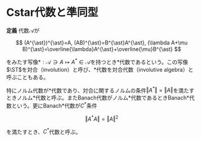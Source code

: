 
# Cstar代数と準同型

__定義__ 代数$\mathcal{A}$が

$$
(A^{\ast})^{\ast}=A, (AB)^{\ast}=B^{\ast}A^{\ast}, (\lambda A+\mu B)^{\ast}=\overline{\lambda}A^{\ast}+\overline{\mu}B^{\ast}
$$

をみたす写像$\ast:\mathcal{A}\ni A\mapsto A^{\ast}\in\mathcal{A}$を持つとき$\ast$代数であるという。この写像$\ST$を対合（involution）と呼び、$\ast$代数を対合代数（involutive algebra）と呼ぶこともある。

特にノルム代数が$\ast$代数であり、対合に関するノルムの条件$\Vert A^{\ast} \Vert=\Vert A \Vert$を満たすときノルム$\ast$代数と呼ぶ。またBanach代数がノルム$\ast$代数であるときBanach$\ast$代数という。更にBanach$\ast$代数が$C^{\ast}$条件

$$
\Vert A^{\ast}A \Vert=\Vert A \Vert^{2}
$$

を満たすとき、$C^{\ast}$代数と呼ぶ。

<!--
\begin{Ex}
　$\mathbb{C}$は通常の積と絶対値、共役により\textup{C*}代数となる。
\\
　ヒルベルト空間$\mathcal{H}$上の有界線型作用素$\mathbb{B}(\mathcal{H})$は合成と作用素ノルム、随伴により\textup{C*}代数となる。
\end{Ex}

　C*代数の公理系は長い年月をかけて整理されたという歴史的な経緯があるらしい。
\\
　次に対合から定義される幾つかの有用なクラスを定める。これらのクラスは基本的なものであり、他にも様々な種類が考えられている。
\footnote{例えばクェーサイ正規\textup{:quasi-normal}やハイポ正規\textup{:hypo-normal}などが\cite{Hiai_Yanaghi}で扱われている。}

\begin{Def}
　$\mathcal{A}$は\textup{*}代数、$A\in\mathcal{A}$とする。
$A^{*}=A$を満たすとき$A$は自己共役\textup{:self-adjoint}という。
$A^{*}A=AA^{*}$を満たすとき$A$は正規\textup{:normal}という。
\\
　更に$\mathcal{A}$が単位的であれば、$A\in\mathcal{A}$が$A^{*}A=AA^{*}=I$を満たすとき$A$はユニタリー\textup{:unitary}という。
\footnote{ヒルベルト空間上の線型作用素に対して$A^{*}A=I$であるとき等距離作用素、$AA^{*}=I$のとき余等距離作用素などと呼ぶこともある。
従ってユニタリー条件の二つの等式は必ずしも両立する概念ではない。}
\\
$\Re A=\frac{A+A^{*}}{2}$を$A$の実部\textup{:real part}、$\Im A=\frac{A-A^{*}}{2i}$を$A$の虚部\textup{:imaginary part}という。
\end{Def}

\begin{Rem}
　単位的\textup{*}代数において$I^{*}=I^{*}I=(I^{*}I)^{*}=(I^{*})^{*}=I$より$I^{*}=I$が成り立つ。
また$A$が可逆であれば$A^{*}(A^{-1})^{*}=(A^{-1}A)^{*}=I^{*}=I$より$(A^{-1})^{*}=(A^{*})^{-1}$が分かる。
このことから一般の元$A$に対して$\sigma(A^{*})=\overline{\sigma(A)}=\{\overline{\lambda}\mid\lambda\in\sigma(A)\}$が示される。
\\
　\textup{*}代数の任意の元$A$に対し、その実部と虚部は自己共役であり$A=\Re A+i\Im A$を満たす。
\end{Rem}

　次の命題より、単位的\textup{C*}代数における正規元のスペクトル半径はノルムによってのみ決定され、所属する部分代数に依らないことが分かる。

\begin{Prop}
　$0$でない単位的\textup{C*}代数$\mathcal{C}$に対して次が成り立つ。
\begin{enumerate}
\item $||I||=1$である。つまり$0$でない\textup{C*}代数は常に規格化されている。
\item $A\in\mathcal{C}$が正規なら$r(A)=||A||$が成り立つ。
\end{enumerate}
\end{Prop}
\begin{Proof}
　(1) $||I||^{2}=||I^{*}I||=||I||$であるが、$I\neq 0$より$||I||\neq ||0||=0$つまり$||I||=1$を得る。
\\
　(2) \textup{C*}条件および正規性より$||A^{2^{n}}||^{2}=||(A^{2^{n}})^{*}(A^{2^{n}})||=||(A^{*})^{2^{n}}A^{2^{n}}||=||(A^{*}A)^{2^{n}}||$が成り立つ。
ここで一般に$(A^{*}A)^{*}=A^{*}A$であるから再び\textup{C*}条件より$||(A^{*}A)^{2^{n}}||=||(A^{*}A)^{2^{n-1}}||^{2}=\dotsb=||A^{*}A||^{2^{n}}=||A||^{2^{n+1}}$である。
故に$||A^{2^{n}}||^{\frac{1}{2^{n}}}=||A||$が成り立つので、$r(A)=\inf ||A^{2^{n}}||^{\frac{1}{2^{n}}}=||A||$が従う。
\end{Proof}

　更にスペクトル集合に関しては、次のことが分かる。

\begin{Prop}
　単位的\textup{C*}代数$\mathcal{C}$の元に対して次が成立する。
\begin{enumerate}
\item $U\in\mathcal{C}$がユニタリーであれば$\sigma(U)\subset\{\lambda\in\mathbb{C}\mid |\lambda|=1\}$が成立する。つまり単位円周上に含まれる。
\item $A\in\mathcal{C}$が自己共役であれば$\sigma(A)\subset [-||A||, ||A||]$が成り立つ。特に実数である。
\end{enumerate}
\end{Prop}
\begin{Proof}
　$\mathcal{C}=0$のときは$\sigma(0)=\emptyset$より明らか。
\\
　(1) $U^{*}U=I$より\textup{C*}条件より$1=||I||=||U^{*}U||=||U||^{2}$だから$||U||=1$を得る。故に$\lambda\in\sigma(U)$なら$|\lambda|\le 1$である。
逆に$\lambda^{-1}\in\sigma(U^{-1})=\sigma(U^{*})$であるが、$U^{*}$もユニタリーであるから$|\lambda^{-1}|\le 1$を得る。つまり$|\lambda|=1$が成り立つ。
\\
　(2) 実数$a, b\neq 0$と$\lambda=a+ib$に対し$A-\lambda I=b(b^{-1}(A-aI)-iI)$である。
$B=b^{-1}(A-aI)$と置くと、$B^{*}=\overline{b^{-1}}(A^{*}-\overline{a}I^{*})=b^{-1}(A-aI)=B$より$B$は自己共役となる。
このとき$B-iI$が可逆でないとすると、任意の実数$x$に対して$i(B-iI)=(iB-xI)+(x+1)I$より$x+1\in\sigma(iB-xI)$を得る。
$|x+1|\le||iB-xI||$であるから\textup{C*}条件より$(x+1)^{2}\le||iB-xI||^{2}=||(-iB^{*}-xI)(iB-xI)||=||B^{2}+x^{2}I||\le x^{2}+||B||^{2}$が成り立つ。
整理すると$1+2x\le||B||^{2}$が任意の$x$に対して成り立つことになり、これは矛盾する。
つまり$B-iI$は可逆であり、$A-\lambda I$も可逆となる。
故に$\sigma(A)\subset\mathbb{R}$が分かる。特に$r(A)\le||A||$より$\sigma(A)\subset [-||A||, ||A||]$が従う。
\end{Proof}

　これまでは代数という一つの対象と、その元について考察してきた。代数としての構造を深く理解するため、対象と対象との間にある関係について議論を深めよう。
それは圏論の用語を用いれば、射とは何かを考えるということである。

\begin{Def}
　$\mathcal{A}, \mathcal{B}$を代数、$\pi$を$\mathcal{A}$から$\mathcal{B}$への線型写像とする。
$\pi$が準同型\textup{:homomorphism}であるとは、任意の$A, B\in\mathcal{A}$に対して$\pi(AB)=\pi(A)\pi(B)$を満たすことを言う。
更に$\mathcal{A}, \mathcal{B}$が\textup{*}代数で、任意の$A\in\mathcal{A}$に対して$\pi(A^{*})=\pi(A)^{*}$を満たすとき、\textup{*}準同型\textup{:*-homomorphism}と言う。
それぞれ準同型が全単射であるとき同型\textup{:isomorphism}、\textup{*}同型\textup{:*-isomorphism}と呼ぶ。
\\
　ノルム代数$\mathcal{A}, \mathcal{B}$及び、準同型$\pi:\mathcal{A}\rightarrow\mathcal{B}$に対し、
$\pi$が等距離\textup{:isometric}であるとは、任意の$A\in\mathcal{A}$に対して$||\pi(A)||_{\mathcal{B}}=||A||_{\mathcal{A}}$を満たすことを言う。
\end{Def}

\begin{Rem}
　\textup{\textbf{Alg, Alg*, BanachAlg, BanachAlg*, C*}}及びその可換部分や単位的部分（\textup{\textbf{Comm.Alg, UnitalAlg}}等）は適切な対象\textup{:object}と射\textup{:morphism}により圏をなす。
\end{Rem}

\begin{Def}
　単位的な代数$\mathcal{A}, \mathcal{B}$と準同型$\pi:\mathcal{A}\rightarrow\mathcal{B}$に対して、
$\pi$が単位元を保つ\textup{:unit-preserving}とは、$\pi(I_{\mathcal{A}})=I_{\mathcal{B}}$を満たすことをいう。
\footnote{準同型は必ずしも単位元を保つとは限らない。これは$0$からの射を考えてみればすぐに分かる。ただし後に挙げる比較的重要な射に関しては大抵の場合に単位元を保つことを示すことができる。}
\end{Def}

　\textup{\textbf{BanachAlg}}等における線型位相空間としての圏との整合性、即ち準同型が有界\footnote{連続であることと同値であった。}であることは、たとえ単位元を保つことを仮定しても一般には従わない。
しかし単位的\textup{C*}代数のなす圏\textup{\textbf{C*}}においてはこの限りではなく、準同型性のみから有界性が従う。これは後述する。
単位元を保つ準同型に限れば、規格化された単位的\textup{Banach}代数の範疇で、次のように簡単に示すことができる。
一般の\textup{C*}代数において、準同型の有界性が示せるかは知らない。

\begin{Prop}
　単位的代数$\mathcal{A}, \mathcal{B}$と単位元を保つ準同型$\pi:\mathcal{A}\rightarrow\mathcal{B}$に対して逆元は逆元に写る。
特に$\mathcal{A}, \mathcal{B}$が\textup{Banach}代数で$\mathcal{B}$が規格化されているとき$||\pi||\le 1$つまり有界であり、更に$\mathcal{A}$も規格化されていれば$||\pi||=1$が成り立つ。
\end{Prop}
\begin{Proof}
　まず$A\in\mathcal{A}$が可逆とすると、$\pi(A^{-1})\pi(A)=\pi(A^{-1}A)=\pi(I_{\mathcal{A}})=I_{\mathcal{B}}$より$\pi(A^{-1})=\pi(A)^{-1}$が従う。
\\
　次に$\mathcal{B}$が規格化されているときに$\pi$の有界性を示す。$\pi=0$なら常に有界であるから$\pi\neq 0$としてよい。このとき$\mathcal{A}, \mathcal{B}\neq 0$である。
$A\in\mathcal{A}$に対し、$|\lambda|>||A||$とすると$A-\lambda I_{\mathcal{A}}\in\mathcal{R}_{\mathcal{A}}$である。
このとき$\pi(A)-\lambda I_{\mathcal{B}}=\pi(A-\lambda I_{\mathcal{A}})\in\mathcal{R}_{\mathcal{B}}$であるから、
$\mathcal{B}\neq 0$より$\pi(A)-\lambda I_{\mathcal{B}}\neq 0$すなわち$\pi(A)\neq \lambda I_{\mathcal{B}}$となる。
$\mathcal{B}$は規格化されているから、両辺のノルムを取ると$||\pi(A)||\neq ||\lambda I_{\mathcal{B}}||=|\lambda|\cdot||I_{\mathcal{B}}||=|\lambda|$が従う。
これが任意の$|\lambda|>||A||$に対して成り立つので$||\pi(A)||\le ||A||$を得る。つまり$||\pi||\le 1$を得る。
\\
　更に$\mathcal{A}$が規格化されているときは、$1=||I_{\mathcal{B}}||=||\pi(I_{\mathcal{A}})||\le ||\pi||\cdot ||I_{\mathcal{A}}||=||\pi||$から$||\pi||=1$が従う。
\end{Proof}

\begin{Def}
　$\mathcal{A}$を代数とする。$\mathcal{A}$の部分空間$\mathcal{I}$が$\mathcal{A}\mathcal{I}\subset\mathcal{I}$を満たすとき左イデアル\textup{:left ideal}と言う。
同様に$\mathcal{I}\mathcal{A}\subset\mathcal{I}$を満たすとき右イデアル\textup{:right ideal}と言う。
左イデアルかつ右イデアルのとき、両側イデアル\textup{:two-sided ideal}と言う。
\\
　$\{0\}, \mathcal{A}$は両側イデアルとなる。これを自明\textup{:trivial}な両側イデアルと言う。両側イデアルが自明でないとき、非自明\textup{:non-trivial}であると言う。
\end{Def}

\begin{Rem}
　準同型$\pi:\mathcal{A}\rightarrow\mathcal{B}$の核$\Ker\pi\subset\mathcal{A}$は両側イデアルとなる。
\\
　両側イデアル$\mathcal{I}, \mathcal{J}, \mathcal{I}_{\lambda}(\lambda\in\Lambda)$に対し、
$\mathcal{I}\cap\mathcal{J}, \bigcup_{\lambda\in\Lambda}\mathcal{I}_{\lambda}$は両側イデアルになる。
\end{Rem}

\begin{Def}
　ノルム代数$\mathcal{A}$の両側イデアルがノルム位相において閉集合であるとき、両側閉イデアル\textup{:two-sided closed ideal}、あるいは単にイデアル\textup{:ideal}と呼ぶ。
\end{Def}

\begin{Prop}
　\textup{Banach}代数$\mathcal{B}$とイデアル$\mathcal{I}\subset\mathcal{B}$に対して、
商空間$\mathcal{B}/\mathcal{I}$は\textup{Banach}代数となる。
\end{Prop}
\begin{Proof}
　$A, B\in\mathcal{B}$の同値類を$[A], [B]$で表せば、自然なノルム$||[A]||=\inf\{||A+Q||\mid Q\in\mathcal{I}\}$により$\mathcal{B}/\mathcal{I}$が\textup{Banach}空間になることはよい。
そこで積を$[A]\cdot [B]=[AB]$と定めれば、$||[AB]||=\inf\{||AB+Q||\mid Q\in\mathcal{I}\}\le\inf\{||A+Q_{1}||\cdot ||A+Q_{2}||\mid Q_{1}, Q_{2}\in\mathcal{I}\}=||[A]||\cdot||[B]||$
より積に関するノルムの条件を満たすことが分かる。故に商空間$\mathcal{B}/\mathcal{I}$は\textup{Banach}代数である。
\end{Proof}

\begin{Rem}
　$\mathcal{B}$が可換なら$\mathcal{B}/\mathcal{I}$も可換となる。
\\
　$\mathcal{B}$が単位的なら$\mathcal{B}/\mathcal{I}$も単位的であり、その単位元は$I_{\mathcal{B}/\mathcal{I}}=[I_{\mathcal{B}}]$である。
すなわち商写像は単位元を保つ準同型である。
\end{Rem}

\begin{Def}
　代数$\mathcal{A}$及び両側イデアル$\mathcal{I}\subsetneq\mathcal{A}$に対し、次を定める。
\begin{enumerate}
\item $\mathcal{I}$が素\textup{:prime}であるとは、任意の$A, B\in\mathcal{A}$に対し、$AB\in\mathcal{I}$なら$A\in\mathcal{I}$または$B\in\mathcal{I}$が成り立つことをいう。
$\mathcal{A}$の素な両側イデアル全体を$\Prime(\mathcal{A})$で表す。
\item $\mathcal{I}$が極大\textup{:maximal}であるとは$\mathcal{I}$を含む非自明な両側イデアルが存在しないことを言う。$\mathcal{A}$の極大な両側イデアル全体を$\Max(\mathcal{A})$で表す。
\end{enumerate}
\end{Def}

\begin{Prop}
　代数$\mathcal{A}$に対し、$\Max(\mathcal{A})$は$\Prime(\mathcal{A})$の部分集合となる。
\end{Prop}
\begin{Proof}
　$\mathcal{I}\in\Max(\mathcal{A})$に対し、$AB\in\mathcal{I}, A\notin\mathcal{I}$とする。
このとき$\mathcal{J}=\{CA+D\mid C\in\mathcal{A}, D\in\mathcal{I}\}$は$\mathcal{I}$を真に含む両側イデアルとなる。
極大性から$\mathcal{J}=\mathcal{A}$であり、ある$C\in\mathcal{A}, D\in\mathcal{I}$により$CA+D=I$を満たす。
両辺に右から$B$をかけると$CAB+DB=B$となり、$AB, D\in\mathcal{I}$より左辺は$\mathcal{I}$に属する。つまり$B\in\mathcal{I}$を得る。
これは$\mathcal{I}$が素であることを意味する。
\end{Proof}

\begin{Lem}
　単位的\textup{Banach}代数$\mathcal{B}$の極大な両側イデアルは両側閉イデアルであり、それを極大イデアルと呼ぶことができる。また全体でない両側イデアルに対し、それを含む極大イデアルは必ず存在する。
\end{Lem}
\begin{Proof}
　極大な両側イデアルを$\mathcal{I}\in\Max(\mathcal{B})$とする。これが閉集合であることを示す。
まず$\mathcal{I}$の閉包$\overline{\mathcal{I}}$が両側イデアルであることを示す。$A\in\mathcal{B}, B\in\overline{\mathcal{I}}$に対し、$B$に収束する$\mathcal{I}$の列$\{B_{n}\}\subset\mathcal{I}$を取る。
$||AB_{n}-AB||\le||A||\cdot||B_{n}-B||\rightarrow 0$より$AB_{n}\in\mathcal{I}$だから$AB\in\overline{\mathcal{I}}$が従う。つまり$\overline{\mathcal{I}}$は左イデアルである。逆も同様。
\footnote{ここまで$\mathcal{B}$が単位的であることを用いていない。}
次に$\mathcal{I}=\overline{\mathcal{I}}$を示す。$||I-A||<1$なら$A\in\mathcal{R}_{\mathcal{B}}$である。
$A\in\mathcal{I}$とすると任意の$B\in\mathcal{B}$に対し$B=BA^{-1}A\in\mathcal{I}$より$\mathcal{I}=\mathcal{B}$となるので$\mathcal{I}$が極大イデアルであることに矛盾する。
故に$A\notin\mathcal{I}$であり、$\mathcal{I}\cap\{A\mid ||I-A||<1\}=\emptyset$である。
つまり$I\notin\overline{\mathcal{I}}$であるから$\overline{\mathcal{I}}\neq\mathcal{B}$が従い、極大性から$\mathcal{I}=\overline{\mathcal{I}}$を得る。故に$\mathcal{I}$は両側閉イデアル。
\\
　次に$\mathcal{I}\subsetneq\mathcal{B}$を両側イデアルとする。$\mathcal{I}$を含む両側イデアル$\mathcal{J}\subsetneq\mathcal{B}$の全体を考えれば、包含関係により帰納的半順序集合となる。
従って\textup{Zorn}の補題（選択公理）により極大元を取ることができる。これが求める極大イデアルとなる。
\end{Proof}

\begin{Def}
　代数$\mathcal{A}$に対し、恒等的に$0$でない準同型$\chi:\mathcal{A}\rightarrow\mathbb{C}$を$\mathcal{A}$の指標\textup{:character}という。
$\mathcal{A}$の指標全体を$\Delta(\mathcal{A})$で表す。これを$\mathcal{A}$の構造空間\textup{:structure space}や指標空間\textup{:character space}、スペクトル\textup{:spectrum}などと呼ぶ。
\footnote{普通、可換Banach代数の上に指標や構造空間を定義する。しかし定義するだけなら単位的代数の上にもできるはず。以降の命題も可換性の仮定は必要だろうか。}
\end{Def}

\begin{Rem}
　単位的代数の指標は単位元を保つ準同型である。それは恒等的に$0$でなく、また$\mathbb{C}$が整域であることから分かる。
また$\Delta(0)=\emptyset$である。
\end{Rem}

\begin{Thm}
　$\mathcal{B}$を単位的\textup{Banach}代数とする。$\chi\in\Delta(\mathcal{B})$に対して$\Ker\chi\in\Max(\mathcal{B})$を対応させる写像は全単射となる。
\end{Thm}
\begin{Proof}
　$\mathcal{B}=0$のとき、どちらも空集合なので正しい。$\mathcal{B}\neq 0$とする。
\\
　指標は恒等的に$0$でないから$\Ker\chi$が$\mathcal{B}$でない両側イデアルとなることはよい。$\Ker\chi\subsetneq\mathcal{J}$を両側イデアルとすると、ある$A\in\mathcal{J}\backslash\Ker\chi$が存在する。
$\chi(A)\neq 0$より、$\lambda=\chi(A)^{-1}$と置くと$\lambda\chi(A)=1$が成り立つ。$\lambda=\lambda\chi(I)=\chi(\lambda I)$より、$\chi(\lambda A)=\chi(\lambda I)\chi(A)=\lambda\chi(A)=1$が従う。
そこで$\chi(I)=\chi(\lambda A)$より$B=I-\lambda A\in\Ker\chi\subset\mathcal{J}$を得る。$I=B+\lambda A\in\mathcal{J}$より$\mathcal{J}=\mathcal{B}$が従う。
故に$\Ker\chi\in\Max(\mathcal{B})$が従う。
\\
　単射性を示す。$\chi_{1}(A)\neq\chi_{2}(A)$とする。$B=A-\chi_{1}(A)I$と置けば$B\in\Ker\chi_{1}\backslash\Ker\chi_{2}$より$\Ker\chi_{1}\neq\Ker\chi_{2}$が従う。
\\
　全射性を示す。$\mathcal{I}\in\Max(\mathcal{B})$を取る。補題より$\mathcal{I}$はイデアルだから、$\mathcal{B}/\mathcal{I}$は\textup{Banach}代数となる。
任意の$A\in\mathcal{B}\backslash\mathcal{I}$に対して、$\mathcal{J}=\{AB+C\mid B\in\mathcal{B}, C\in\mathcal{I}\}$とおく。
$\mathcal{J}\subset\mathcal{B}$は両側イデアルとなり、$A\in\mathcal{J}$より$\mathcal{I}\subsetneq\mathcal{J}$を得る。
極大性より$\mathcal{J}=\mathcal{B}$だから、ある$B\in\mathcal{B}, C\in\mathcal{I}$が存在して$AB+C=I$を満たす。
これを商写像で写すと$[A][B]=[I]$であるから、$[A]$は可逆となる。つまり$\mathcal{B}/\mathcal{I}$は体。
\textup{Gelfand-Mazur}の定理より、$\mathcal{B}/\mathcal{I}\cong\mathbb{C}$故に、商写像$\pi:\mathcal{B}\rightarrow\mathcal{B}/\mathcal{I}\cong\mathbb{C}$は指標となる。
$\Ker\pi=\mathcal{I}$だから、全射性が従う。
\end{Proof}

　構造空間がスペクトルと呼ばれる理由は単位的\textup{Banach}代数において次の対応が存在するためである。

\begin{Cor}
　単位的\textup{Banach}代数$\mathcal{B}$及び$A\in\mathcal{B}$に対して、
\begin{enumerate}
\item $\sigma(A)=\{\chi(A)\mid \chi\in\Delta(\mathcal{B})\}$が成り立つ。
\item $\mathcal{B}$が$0$でなければ不等式$|\chi(A)|\le r(A)\le ||A||$が成り立つ。
\end{enumerate}
\end{Cor}
\begin{Proof}
　(1) $\mathcal{B}=0$なら両方とも空集合なので$0$でないとしてよい。
$\lambda\in\sigma(A)$を取ると、$A-\lambda I\in\mathcal{S}$より$A-\lambda I$を含む極大イデアル$\mathcal{J}$が存在する。
先の命題から対応する指標$\chi$を取れば、$\chi(A-\lambda)=0$すなわち$\chi(A)=\lambda\chi(I)=\lambda$を得る。
逆に$\chi(A)=\lambda$なる$\lambda$に対し、$A-\lambda I\in\Ker\chi$であり、再び先の命題により$\Ker\chi$は極大イデアルだから
$A-\lambda I\in\mathcal{S}$が従う。つまり$\lambda\in\sigma(A)$を得る。
\\
　(2) $r(A)\le ||A||$は既に示した。$\chi(A)\in\sigma(A)$より$|\chi(A)|\le r(A)$となる。
\end{Proof}

　\textup{*}代数の指標が\textup{*}準同型、つまり対合を保存するかどうかは圏論的にも気になる所である。
次の命題では単位的\textup{C*}代数に対してそれが従うことを示す。

\begin{Cor}
　単位的\textup{C*}代数$\mathcal{C}$において、指標$\chi$は対合を保存する。
すなわち任意の$A\in\mathcal{C}$に対して$\chi(A^{*})=\overline{\chi(A)}$が成り立つ。
\end{Cor}
\begin{Proof}
$\chi(A^{*}A)$は自己共役だから$\chi(A^{*})\chi(A)\in\sigma(A^{*}A)\subset\mathbb{R}$である。
つまりある実数$r$により$\chi(A^{*})=r\overline{\chi(A)}$と表せる。
また$A+A^{*}$は自己共役だから$\chi(A)+\chi(A^{*})=\chi(A+A^{*})\in\sigma(A+A^{*})\subset\mathbb{R}$である。
ここで実数$a, b$を用いて$\chi(A)=a+ib$と表せば$\chi(A)+r\overline{\chi(A)}=a(1+r)+ib(1-r)\in\mathbb{R}$が従う。
$b\neq 0$なら$1-r=0$より$r=1$を得る。つまり$\chi(A^{*})=\overline{\chi(A)}$である。
一方$b=0$なら$i(A-A^{*})$が自己共役だから$\chi(A)-\chi(A^{*})=a(1-r)$は実数である。
$a\neq 0$なら同様に$\chi(A^{*})=\overline{\chi(A)}$を得る。
$a=0$のとき$\chi(A)=0$だから、$\chi(A^{*})=0=\overline{\chi(A)}$が分かる。
\end{Proof}

-->